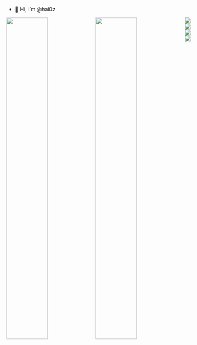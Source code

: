 - 👋 Hi, I’m @hai0z

<a href="https://github.com/hai0z">
  <img width= "47%" align="left" src="https://github-readme-stats.vercel.app/api?username=hai0z&show_icons=true&theme=radical&count_private=true" />
</a>
<a href="https://github.com/hai0z" style="magirn-bottom:5px">
  <img width= "47%" align="left" src="https://github-readme-stats.vercel.app/api/top-langs/?username=hai0z&layout=compact&langs_count=8&hide=Handlebars,TSQL,Hack,CSS,PHP,shell" />
</a>
<div>
  <img align="left" src="https://img.shields.io/badge/javascript-%23323330.svg?style=for-the-badge&logo=javascript&logoColor=%23F7DF1E" <img  />
  <img align="left" src="https://img.shields.io/badge/typescript-%23007ACC.svg?style=for-the-badge&logo=typescript&logoColor=white" <img  />
  <img align="left" src="https://img.shields.io/badge/react-%2320232a.svg?style=for-the-badge&logo=react&logoColor=%2361DAFB" <img  />
  <img src="https://img.shields.io/badge/node.js-6DA55F?style=for-the-badge&logo=node.js&logoColor=white" <img  />
</div>
